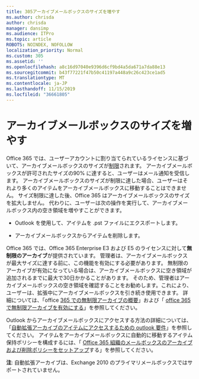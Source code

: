 ```yaml
---
title: 305アーカイブメールボックスのサイズを増やす
ms.author: chrisda
author: chrisda
manager: dansimp
ms.audience: ITPro
ms.topic: article
ROBOTS: NOINDEX, NOFOLLOW
localization_priority: Normal
ms.custom: 305
ms.assetid: ''
ms.openlocfilehash: a8c16d97040e9396d6cf9bd4a5da671a7da88e13
ms.sourcegitcommit: b43f77221f47b50c41197a448a9c26c423ce1ad5
ms.translationtype: MT
ms.contentlocale: ja-JP
ms.lasthandoff: 11/15/2019
ms.locfileid: "36661805"
---
```

# <a name="increase-the-archive-mailbox-size"></a>アーカイブメールボックスのサイズを増やす

Office 365 では、ユーザーアカウントに割り当てられているライセンスに基づいて、アーカイブメールボックスのサイズが[制限](https://docs.microsoft.com/office365/servicedescriptions/exchange-online-service-description/exchange-online-limits#mailbox-storage-limits)されます。 アーカイブメールボックスが許可されたサイズの90% に達すると、ユーザーはメール通知を受信します。 アーカイブメールボックスのサイズが制限に達した場合、ユーザーはそれより多くのアイテムをアーカイブメールボックスに移動することはできません。 サイズ制限に達した後、Office 365 はアーカイブメールボックスのサイズを拡大しません。 代わりに、ユーザーは次の操作を実行して、アーカイブメールボックス内の空き領域を増やすことができます。

- Outlook を使用して、アイテムを .pst ファイルにエクスポートします。

- アーカイブメールボックスからアイテムを削除します。

Office 365 では、Office 365 Enterprise E3 および E5 のライセンスに対して**無制限のアーカイブ**が提供されています。 管理者は、アーカイブメールボックスが最大サイズに達する前に、この機能を有効にする必要があります。 無制限のアーカイブが有効になっている場合は、アーカイブメールボックスに空き領域が追加されるまでに最大で30日かかることがあります。 そのため、管理者はアーカイブメールボックスの空き領域を確認することをお勧めします。これにより、ユーザーは、拡張中にアーカイブメールボックスを引き続き使用できます。 詳細については、「office [365 での無制限アーカイブの概要](https://docs.microsoft.com/office365/securitycompliance/unlimited-archiving)」および「 [office 365 で無制限アーカイブを有効にする](https://docs.microsoft.com/office365/securitycompliance/enable-unlimited-archiving)」を参照してください。

Outlook からアーカイブメールボックスにアクセスする方法の詳細については、「[自動拡張アーカイブのアイテムにアクセスするための outlook 要件](https://docs.microsoft.com/office365/securitycompliance/unlimited-archiving#outlook-requirements-for-accessing-items-in-an-auto-expanded-archive)」を参照してください。 アイテムをアーカイブメールボックスに自動的に移動するアイテム保持ポリシーを構成するには、「 [Office 365 組織のメールボックスのアーカイブおよび削除ポリシーをセットアップ](https://docs.microsoft.com/office365/securitycompliance/set-up-an-archive-and-deletion-policy-for-mailboxes)する」を参照してください。

**注**: 自動拡張アーカイブは、Exchange 2010 のプライマリメールボックスではサポートされていません。
